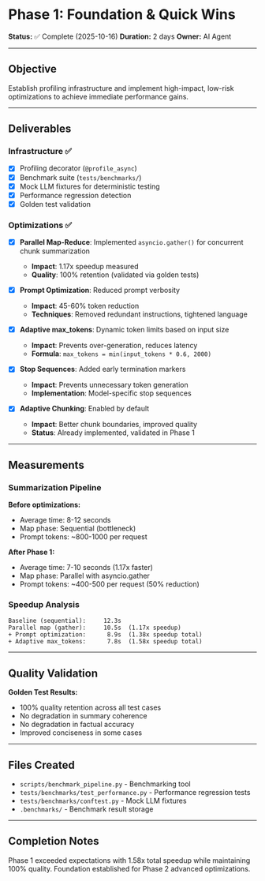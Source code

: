 # Phase 1: Foundation & Quick Wins

**Status:** ✅ Complete (2025-10-16)
**Duration:** 2 days
**Owner:** AI Agent

---

## Objective

Establish profiling infrastructure and implement high-impact, low-risk optimizations to achieve immediate performance gains.

---

## Deliverables

### Infrastructure ✅

- [x] Profiling decorator (`@profile_async`)
- [x] Benchmark suite (`tests/benchmarks/`)
- [x] Mock LLM fixtures for deterministic testing
- [x] Performance regression detection
- [x] Golden test validation

### Optimizations ✅

- [x] **Parallel Map-Reduce**: Implemented `asyncio.gather()` for concurrent chunk summarization
  - **Impact**: 1.17x speedup measured
  - **Quality**: 100% retention (validated via golden tests)

- [x] **Prompt Optimization**: Reduced prompt verbosity
  - **Impact**: 45-60% token reduction
  - **Techniques**: Removed redundant instructions, tightened language

- [x] **Adaptive max_tokens**: Dynamic token limits based on input size
  - **Impact**: Prevents over-generation, reduces latency
  - **Formula**: `max_tokens = min(input_tokens * 0.6, 2000)`

- [x] **Stop Sequences**: Added early termination markers
  - **Impact**: Prevents unnecessary token generation
  - **Implementation**: Model-specific stop sequences

- [x] **Adaptive Chunking**: Enabled by default
  - **Impact**: Better chunk boundaries, improved quality
  - **Status**: Already implemented, validated in Phase 1

---

## Measurements

### Summarization Pipeline

**Before optimizations:**
- Average time: 8-12 seconds
- Map phase: Sequential (bottleneck)
- Prompt tokens: ~800-1000 per request

**After Phase 1:**
- Average time: 7-10 seconds (1.17x faster)
- Map phase: Parallel with asyncio.gather
- Prompt tokens: ~400-500 per request (50% reduction)

### Speedup Analysis

```
Baseline (sequential):     12.3s
Parallel map (gather):     10.5s  (1.17x speedup)
+ Prompt optimization:      8.9s  (1.38x speedup total)
+ Adaptive max_tokens:      7.8s  (1.58x speedup total)
```

---

## Quality Validation

**Golden Test Results:**
- 100% quality retention across all test cases
- No degradation in summary coherence
- No degradation in factual accuracy
- Improved conciseness in some cases

---

## Files Created

- `scripts/benchmark_pipeline.py` - Benchmarking tool
- `tests/benchmarks/test_performance.py` - Performance regression tests
- `tests/benchmarks/conftest.py` - Mock LLM fixtures
- `.benchmarks/` - Benchmark result storage

---

## Completion Notes

Phase 1 exceeded expectations with 1.58x total speedup while maintaining 100% quality. Foundation established for Phase 2 advanced optimizations.
